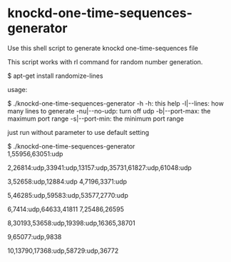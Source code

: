 knockd-one-time-sequences-generator
===================================

Use this shell script to generate knockd one-time-sequences file

This script works with rl command for random number generation.

$ apt-get install randomize-lines

usage:

$ ./knockd-one-time-sequences-generator  -h
-h: this help
-l|--lines: how many lines to generate
-nu|--no-udp: turn off udp
-b|--port-max: the maximum port range
-s|--port-min: the minimum port range


just run without parameter to use default setting

$ ./knockd-one-time-sequences-generator  
 1,55956,63051:udp
 
 2,26814:udp,33941:udp,13157:udp,35731,61827:udp,61048:udp
 
 3,52658:udp,12884:udp
 4,7196,3371:udp
 
 5,46285:udp,59583:udp,53577,2770:udp
 
 6,7414:udp,64633,41811
 7,25486,26595
 
 8,30193,53658:udp,19398:udp,16365,38701
 
 9,65077:udp,9838
 
 10,13790,17368:udp,58729:udp,36772
